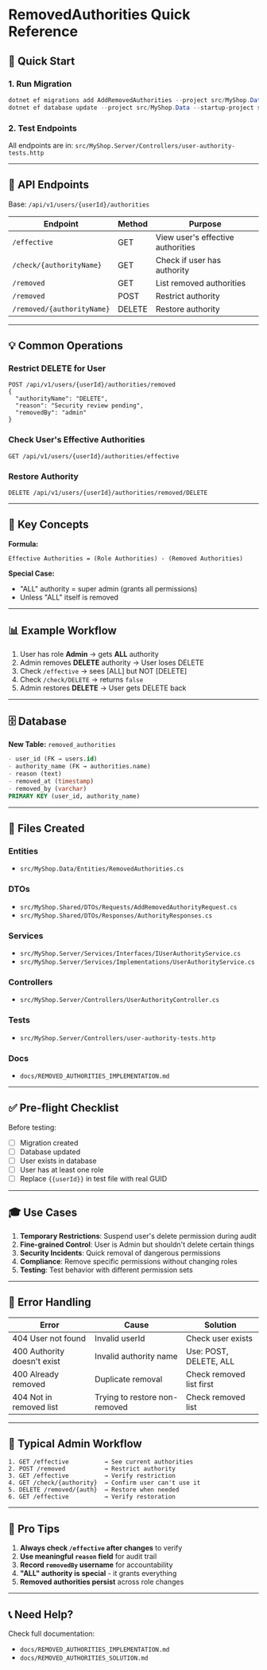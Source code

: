 # RemovedAuthorities Quick Reference

## 🎯 Quick Start

### 1. Run Migration

```powershell
dotnet ef migrations add AddRemovedAuthorities --project src/MyShop.Data --startup-project src/MyShop.Server
dotnet ef database update --project src/MyShop.Data --startup-project src/MyShop.Server
```

### 2. Test Endpoints

All endpoints are in: `src/MyShop.Server/Controllers/user-authority-tests.http`

---

## 📍 API Endpoints

Base: `/api/v1/users/{userId}/authorities`

| Endpoint                   | Method | Purpose                           |
| -------------------------- | ------ | --------------------------------- |
| `/effective`               | GET    | View user's effective authorities |
| `/check/{authorityName}`   | GET    | Check if user has authority       |
| `/removed`                 | GET    | List removed authorities          |
| `/removed`                 | POST   | Restrict authority                |
| `/removed/{authorityName}` | DELETE | Restore authority                 |

---

## 💡 Common Operations

### Restrict DELETE for User

```http
POST /api/v1/users/{userId}/authorities/removed
{
  "authorityName": "DELETE",
  "reason": "Security review pending",
  "removedBy": "admin"
}
```

### Check User's Effective Authorities

```http
GET /api/v1/users/{userId}/authorities/effective
```

### Restore Authority

```http
DELETE /api/v1/users/{userId}/authorities/removed/DELETE
```

---

## 🔑 Key Concepts

**Formula:**

```
Effective Authorities = (Role Authorities) - (Removed Authorities)
```

**Special Case:**

- "ALL" authority = super admin (grants all permissions)
- Unless "ALL" itself is removed

---

## 📊 Example Workflow

1. User has role **Admin** → gets **ALL** authority
2. Admin removes **DELETE** authority → User loses DELETE
3. Check `/effective` → sees [ALL] but NOT [DELETE]
4. Check `/check/DELETE` → returns `false`
5. Admin restores **DELETE** → User gets DELETE back

---

## 🗄️ Database

**New Table:** `removed_authorities`

```sql
- user_id (FK → users.id)
- authority_name (FK → authorities.name)
- reason (text)
- removed_at (timestamp)
- removed_by (varchar)
PRIMARY KEY (user_id, authority_name)
```

---

## 📁 Files Created

### Entities

- `src/MyShop.Data/Entities/RemovedAuthorities.cs`

### DTOs

- `src/MyShop.Shared/DTOs/Requests/AddRemovedAuthorityRequest.cs`
- `src/MyShop.Shared/DTOs/Responses/AuthorityResponses.cs`

### Services

- `src/MyShop.Server/Services/Interfaces/IUserAuthorityService.cs`
- `src/MyShop.Server/Services/Implementations/UserAuthorityService.cs`

### Controllers

- `src/MyShop.Server/Controllers/UserAuthorityController.cs`

### Tests

- `src/MyShop.Server/Controllers/user-authority-tests.http`

### Docs

- `docs/REMOVED_AUTHORITIES_IMPLEMENTATION.md`

---

## ✅ Pre-flight Checklist

Before testing:

- [ ] Migration created
- [ ] Database updated
- [ ] User exists in database
- [ ] User has at least one role
- [ ] Replace `{{userId}}` in test file with real GUID

---

## 🎓 Use Cases

1. **Temporary Restrictions**: Suspend user's delete permission during audit
2. **Fine-grained Control**: User is Admin but shouldn't delete certain things
3. **Security Incidents**: Quick removal of dangerous permissions
4. **Compliance**: Remove specific permissions without changing roles
5. **Testing**: Test behavior with different permission sets

---

## 🚨 Error Handling

| Error                       | Cause                         | Solution                 |
| --------------------------- | ----------------------------- | ------------------------ |
| 404 User not found          | Invalid userId                | Check user exists        |
| 400 Authority doesn't exist | Invalid authority name        | Use: POST, DELETE, ALL   |
| 400 Already removed         | Duplicate removal             | Check removed list first |
| 404 Not in removed list     | Trying to restore non-removed | Check removed list       |

---

## 🔄 Typical Admin Workflow

```
1. GET /effective          → See current authorities
2. POST /removed           → Restrict authority
3. GET /effective          → Verify restriction
4. GET /check/{authority}  → Confirm user can't use it
5. DELETE /removed/{auth}  → Restore when needed
6. GET /effective          → Verify restoration
```

---

## 🎯 Pro Tips

1. **Always check `/effective` after changes** to verify
2. **Use meaningful `reason` field** for audit trail
3. **Record `removedBy` username** for accountability
4. **"ALL" authority is special** - it grants everything
5. **Removed authorities persist** across role changes

---

## 📞 Need Help?

Check full documentation:

- `docs/REMOVED_AUTHORITIES_IMPLEMENTATION.md`
- `docs/REMOVED_AUTHORITIES_SOLUTION.md`
